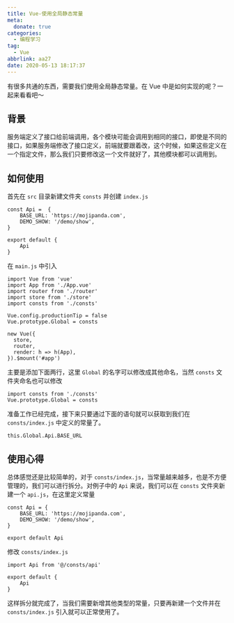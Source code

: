 ```yaml
---
title: Vue-使用全局静态常量
meta:
  donate: true
categories:
  - 编程学习
tag:
  - Vue
abbrlink: aa27
date: 2020-05-13 18:17:37
---
```


有很多共通的东西，需要我们使用全局静态常量。在 Vue 中是如何实现的呢？一起来看看吧～

<!-- more -->

## 背景
服务端定义了接口给前端调用，各个模块可能会调用到相同的接口，即使是不同的接口，如果服务端修改了接口定义，前端就要跟着改，这个时候，如果这些定义在一个指定文件，那么我们只要修改这一个文件就好了，其他模块都可以调用到。

## 如何使用
首先在 `src` 目录新建文件夹 `consts` 并创建 `index.js`
```
const Api =  {
    BASE_URL: 'https://mojipanda.com',
    DEMO_SHOW: '/demo/show',
}

export default {
    Api
}
```

在 `main.js` 中引入
```
import Vue from 'vue'
import App from './App.vue'
import router from './router'
import store from './store'
import consts from './consts'

Vue.config.productionTip = false
Vue.prototype.Global = consts

new Vue({
  store,
  router,
  render: h => h(App),
}).$mount('#app')
```

主要是添加下面两行，这里 `Global` 的名字可以修改成其他命名，当然 `consts` 文件夹命名也可以修改
```
import consts from './consts'
Vue.prototype.Global = consts
```

准备工作已经完成，接下来只要通过下面的语句就可以获取到我们在 `consts/index.js` 中定义的常量了。
```
this.Global.Api.BASE_URL
```

## 使用心得
总体感觉还是比较简单的，对于 `consts/index.js`，当常量越来越多，也是不方便管理的，我们可以进行拆分。对例子中的 `Api` 来说，我们可以在 `consts` 文件夹新建一个 `api.js`，在这里定义常量
```
const Api = {
    BASE_URL: 'https://mojipanda.com',
    DEMO_SHOW: '/demo/show',
}

export default Api
```

修改 `consts/index.js`
```
import Api from '@/consts/api'

export default {
    Api
}
```

这样拆分就完成了，当我们需要新增其他类型的常量，只要再新建一个文件并在 `consts/index.js` 引入就可以正常使用了。
